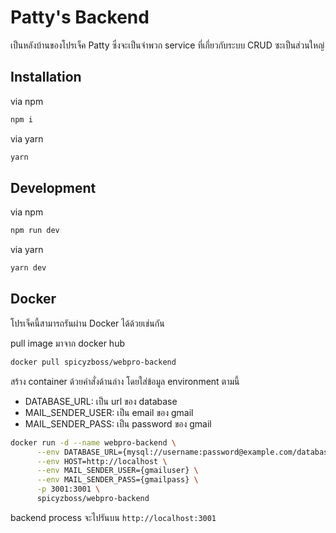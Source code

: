 # Patty's Backend

เป็นหลังบ้านของโปรเจ็ค Patty ซึ่งจะเป็นจำพวก service ที่เกี่ยวกับระบบ CRUD ซะเป็นส่วนใหญ่

## Installation

via npm

```bash
npm i
```

via yarn

```bash
yarn
```

## Development

via npm

```bash
npm run dev
```

via yarn

```bash
yarn dev
```

## Docker

โปรเจ็คนี้สามารถรันผ่าน Docker ได้ด้วยเช่นกัน

pull image มาจาก docker hub

```bash
docker pull spicyzboss/webpro-backend
```

สร้าง container ด้วยคำสั่งด้านล่าง โดยใส่ข้อมูล environment ตามนี้

- DATABASE_URL: เป็น url ของ database
- MAIL_SENDER_USER: เป็น email ของ gmail
- MAIL_SENDER_PASS: เป็น password ของ gmail

```bash
docker run -d --name webpro-backend \
      --env DATABASE_URL={mysql://username:password@example.com/databasename} \
      --env HOST=http://localhost \
      --env MAIL_SENDER_USER={gmailuser} \
      --env MAIL_SENDER_PASS={gmailpass} \
      -p 3001:3001 \
      spicyzboss/webpro-backend
```

backend process จะไปรันบน `http://localhost:3001`
